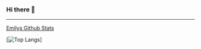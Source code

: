 ### Hi there 👋

<!--
**Ariannwyn/Ariannwyn** is a ✨ _special_ ✨ repository because its `README.md` (this file) appears on your GitHub profile.

Here are some ideas to get you started:

- 🔭 I’m currently working on ...
- 🌱 I’m currently learning ...
- 👯 I’m looking to collaborate on ...
- 🤔 I’m looking for help with ...
- 💬 Ask me about ...
- 📫 How to reach me: ...
- 😄 Pronouns: ...
- ⚡ Fun fact: ...
-->

---

[Emilys Github Stats](https://github-readme-stats.vercel.app/api?username=ariannwyn&show_icons=true&hide_border=true&theme=vue)

[![Top Langs](https://github-readme-stats.vercel.app/api/top-langs/?username=ariannwyn&theme=vue)]
